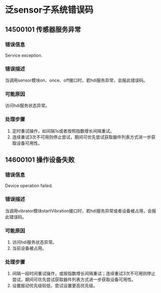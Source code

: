 # 泛sensor子系统错误码

## 14500101 传感器服务异常

### 错误信息

Service exception.

### 错误描述

当调用sensor模块on、once、off接口时，若hdi服务异常，会报此错误码。

### 可能原因

访问hdi服务状态异常。

### 处理步骤

1. 定时重试操作，如间隔1s或者按照指数增长间隔重试。
2. 连续重试3次不可用则停止尝试，期间可优先尝试获取器件列表方式进一步获取设备可用性。

## 14600101 操作设备失败

### 错误信息

Device operation failed.

### 错误描述

当调用vibrator模块startVibration接口时，若hdi服务异常或者设备被占用，会报此错误码。

### 可能原因

1. 访问hdi服务状态异常。
2. 当前设备被占用。

### 处理步骤

1. 间隔一段时间重试操作，或按指数增长间隔重试；连续重试3次不可用则停止尝试，期间可优先尝试获取器件列表方式进一步获取设备可用性。
2. 设置振动优先级较低，尝试设置更高优先级。